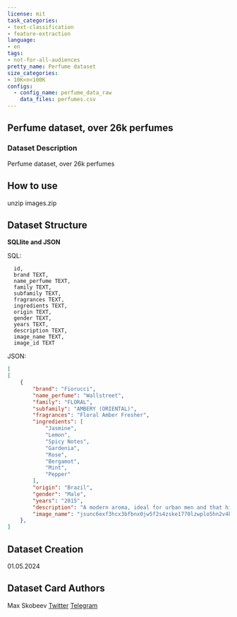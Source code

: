```yaml
---
license: mit
task_categories:
- text-classification
- feature-extraction
language:
- en
tags:
- not-for-all-audiences
pretty_name: Perfume dataset
size_categories:
- 10K<n<100K
configs:
  - config_name: perfume_data_raw
    data_files: perfumes.csv
---
```



## Perfume dataset, over 26k perfumes

### Dataset Description

Perfume dataset, over 26k perfumes

## How to use

unzip images.zip

## Dataset Structure

**SQLlite and JSON**

SQL:
```
  id,
  brand TEXT,
  name_perfume TEXT,
  family TEXT,
  subfamily TEXT,
  fragrances TEXT,
  ingredients TEXT,
  origin TEXT,
  gender TEXT,
  years TEXT,
  description TEXT,
  image_name TEXT,
  image_id TEXT
```

JSON:

```JSON
[
[
    {
        "brand": "Fiorucci",
        "name_perfume": "Wallstreet",
        "family": "FLORAL",
        "subfamily": "AMBERY (ORIENTAL)",
        "fragrances": "Floral Amber Fresher",
        "ingredients": [
            "Jasmine",
            "Lemon",
            "Spicy Notes",
            "Gardenia",
            "Rose",
            "Bergamot",
            "Mint",
            "Pepper"
        ],
        "origin": "Brazil",
        "gender": "Male",
        "years": "2015",
        "description": "A modern aroma, ideal for urban men and that highlights their strengths in everyday life.",
        "image_name": "jsunc6exf3hcx3bfbnx0jw5f2s4zske1770lzwplo5hn2v4ky2qh4lxan392-w500-q85.jpg"
    },
]
```

## Dataset Creation

01.05.2024

## Dataset Card Authors

Max Skobeev
[Twitter](https://twitter.com/DoEvent)
[Telegram](https://t.me/neuralpony)